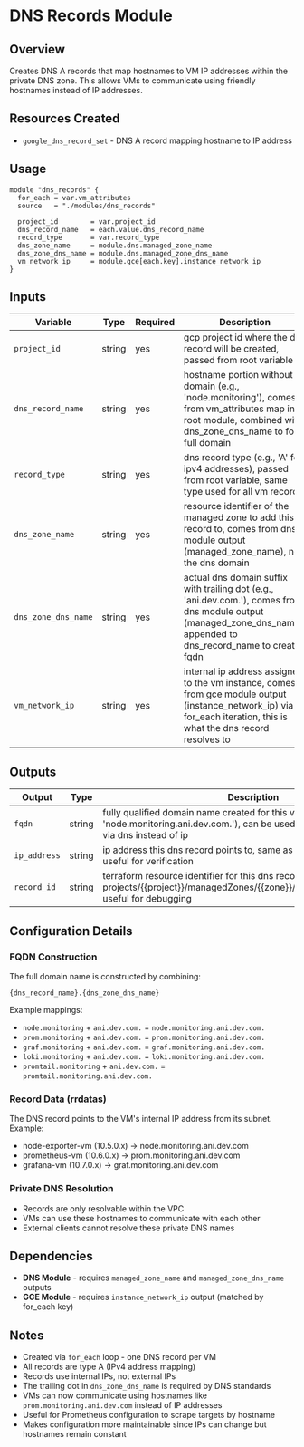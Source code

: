 # DNS Records Module

## Overview
Creates DNS A records that map hostnames to VM IP addresses within the private DNS zone. This allows VMs to communicate using friendly hostnames instead of IP addresses.

## Resources Created
- `google_dns_record_set` - DNS A record mapping hostname to IP address

## Usage

```hcl
module "dns_records" {
  for_each = var.vm_attributes
  source   = "./modules/dns_records"
  
  project_id        = var.project_id
  dns_record_name   = each.value.dns_record_name
  record_type       = var.record_type
  dns_zone_name     = module.dns.managed_zone_name
  dns_zone_dns_name = module.dns.managed_zone_dns_name
  vm_network_ip     = module.gce[each.key].instance_network_ip
}
```

## Inputs

| Variable | Type | Required | Description |
|----------|------|----------|-------------|
| `project_id` | string | yes | gcp project id where the dns record will be created, passed from root variable |
| `dns_record_name` | string | yes | hostname portion without domain (e.g., 'node.monitoring'), comes from vm_attributes map in root module, combined with dns_zone_dns_name to form full domain |
| `record_type` | string | yes | dns record type (e.g., 'A' for ipv4 addresses), passed from root variable, same type used for all vm records |
| `dns_zone_name` | string | yes | resource identifier of the managed zone to add this record to, comes from dns module output (managed_zone_name), not the dns domain |
| `dns_zone_dns_name` | string | yes | actual dns domain suffix with trailing dot (e.g., 'ani.dev.com.'), comes from dns module output (managed_zone_dns_name), appended to dns_record_name to create fqdn |
| `vm_network_ip` | string | yes | internal ip address assigned to the vm instance, comes from gce module output (instance_network_ip) via for_each iteration, this is what the dns record resolves to |

## Outputs

| Output | Type | Description |
|--------|------|-------------|
| `fqdn` | string | fully qualified domain name created for this vm (e.g., 'node.monitoring.ani.dev.com.'), can be used by other vms to connect via dns instead of ip | 
| `ip_address` | string | ip address this dns record points to, same as the vm's internal ip, useful for verification | 
| `record_id` | string | terraform resource identifier for this dns record (format: projects/{{project}}/managedZones/{{zone}}/rrsets/{{name}}/{{type}}), useful for debugging |

## Configuration Details

### FQDN Construction
The full domain name is constructed by combining:
```
{dns_record_name}.{dns_zone_dns_name}
```

Example mappings:
- `node.monitoring` + `ani.dev.com.` = `node.monitoring.ani.dev.com.`
- `prom.monitoring` + `ani.dev.com.` = `prom.monitoring.ani.dev.com.`
- `graf.monitoring` + `ani.dev.com.` = `graf.monitoring.ani.dev.com.`
- `loki.monitoring` + `ani.dev.com.` = `loki.monitoring.ani.dev.com.`
- `promtail.monitoring` + `ani.dev.com.` = `promtail.monitoring.ani.dev.com.`

### Record Data (rrdatas)
The DNS record points to the VM's internal IP address from its subnet. Example:
- node-exporter-vm (10.5.0.x) → node.monitoring.ani.dev.com
- prometheus-vm (10.6.0.x) → prom.monitoring.ani.dev.com
- grafana-vm (10.7.0.x) → graf.monitoring.ani.dev.com

### Private DNS Resolution
- Records are only resolvable within the VPC
- VMs can use these hostnames to communicate with each other
- External clients cannot resolve these private DNS names

## Dependencies
- **DNS Module** - requires `managed_zone_name` and `managed_zone_dns_name` outputs
- **GCE Module** - requires `instance_network_ip` output (matched by for_each key)

## Notes
- Created via `for_each` loop - one DNS record per VM
- All records are type A (IPv4 address mapping)
- Records use internal IPs, not external IPs
- The trailing dot in `dns_zone_dns_name` is required by DNS standards
- VMs can now communicate using hostnames like `prom.monitoring.ani.dev.com` instead of IP addresses
- Useful for Prometheus configuration to scrape targets by hostname
- Makes configuration more maintainable since IPs can change but hostnames remain constant